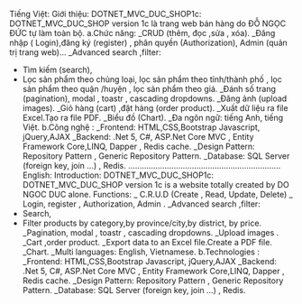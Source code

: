 Tiếng Việt:
Giới thiệu:
DOTNET_MVC_DUC_SHOP1c: DOTNET_MVC_DUC_SHOP version 1c là trang web bán hàng do ĐỖ NGỌC ĐỨC tự làm toàn bộ.
a.Chức năng: 
_CRUD (thêm, đọc ,sửa , xóa).
_Đăng nhập ( Login),đăng ký (register) , phân quyền (Authorization), Admin (quản trị trang web)...
_Advanced search ,filter: 
  + Tìm kiếm (search),
  + Lọc sản phẩm theo chủng loại, lọc sản phẩm theo tỉnh/thành phố , lọc sản phẩm theo quận /huyện , lọc sản phẩm theo giá.
_Đánh số trang (pagination), modal , toastr , cascading dropdowns.
_Đăng ảnh (upload images). 
_Giỏ hàng (cart) ,đặt hàng (order product).
_Xuất dữ liệu ra file Excel.Tạo ra file PDF.
_Biểu đồ (Chart).
_Đa ngôn ngữ: tiếng Anh, tiếng Việt.
b.Công nghệ :
_Frontend: HTML,CSS,Bootstrap
Javascript, jQuery,AJAX
_Backend:  .Net 5, C#, ASP.Net Core MVC , Entity Framework Core,LINQ, Dapper , Redis cache.
_Design Pattern: Repository Pattern , Generic Repository Pattern.
_Database: SQL Server (foreign key, join …) , Redis. 
...................................................................
English:
Introduction:
DOTNET_MVC_DUC_SHOP1c: DOTNET_MVC_DUC_SHOP version 1c  is a website totally created by DO NGOC DUC alone.
Functions: 
_ C.R.U.D (Create , Read, Update, Delete)
_ Login, register , Authorization, Admin .
_Advanced search ,filter: 
  + Search,
  + Filter products by category,by province/city,by district, by price.
_Pagination, modal , toastr , cascading dropdowns.
_Upload images . 
_Cart ,order product.
_Export data to an Excel file.Create a PDF file.
_Chart.
_Multi languages: English, Vietnamese.
b.Technologies :
_Frontend: HTML,CSS,Bootstrap
Javascript, jQuery,AJAX
_Backend:  .Net 5, C#, ASP.Net Core MVC , Entity Framework Core,LINQ, Dapper , Redis cache.
_Design Pattern: Repository Pattern , Generic Repository Pattern.
_Database: SQL Server (foreign key, join …) , Redis. 

